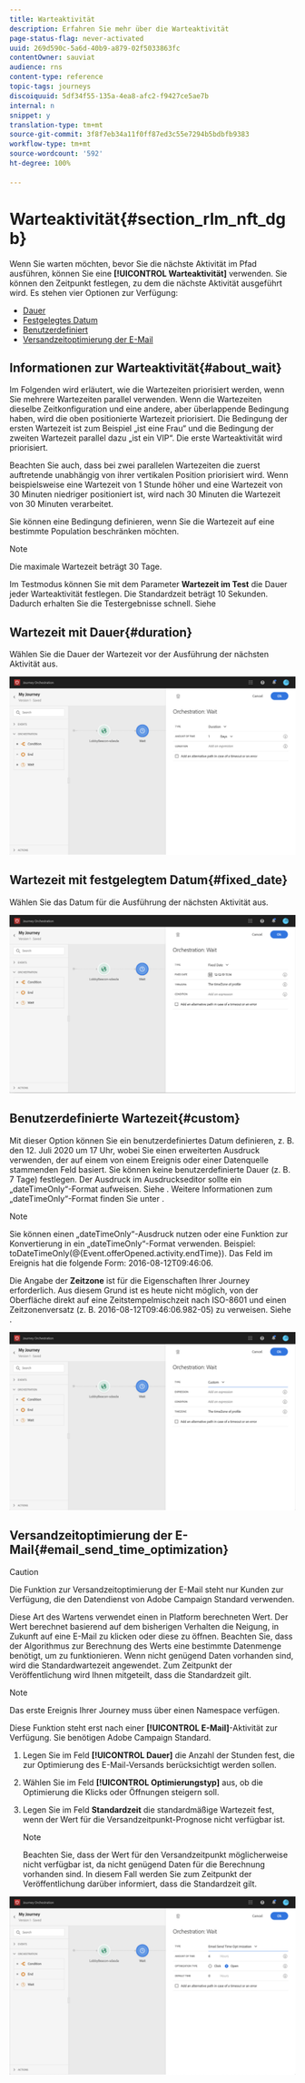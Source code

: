 ```yaml
---
title: Warteaktivität
description: Erfahren Sie mehr über die Warteaktivität
page-status-flag: never-activated
uuid: 269d590c-5a6d-40b9-a879-02f5033863fc
contentOwner: sauviat
audience: rns
content-type: reference
topic-tags: journeys
discoiquuid: 5df34f55-135a-4ea8-afc2-f9427ce5ae7b
internal: n
snippet: y
translation-type: tm+mt
source-git-commit: 3f8f7eb34a11f0ff87ed3c55e7294b5bdbfb9383
workflow-type: tm+mt
source-wordcount: '592'
ht-degree: 100%

---
```



# Warteaktivität{#section_rlm_nft_dgb}

Wenn Sie warten möchten, bevor Sie die nächste Aktivität im Pfad ausführen, können Sie eine **[!UICONTROL Warteaktivität]** verwenden. Sie können den Zeitpunkt festlegen, zu dem die nächste Aktivität ausgeführt wird. Es stehen vier Optionen zur Verfügung:

* [Dauer](#duration)
* [Festgelegtes Datum](#fixed_date)
* [Benutzerdefiniert](#custom)
* [Versandzeitoptimierung der E-Mail](#email_send_time_optimization)

## Informationen zur Warteaktivität{#about_wait}

Im Folgenden wird erläutert, wie die Wartezeiten priorisiert werden, wenn Sie mehrere Wartezeiten parallel verwenden. Wenn die Wartezeiten dieselbe Zeitkonfiguration und eine andere, aber überlappende Bedingung haben, wird die oben positionierte Wartezeit priorisiert. Die Bedingung der ersten Wartezeit ist zum Beispiel „ist eine Frau“ und die Bedingung der zweiten Wartezeit parallel dazu „ist ein VIP“. Die erste Warteaktivität wird priorisiert.

Beachten Sie auch, dass bei zwei parallelen Wartezeiten die zuerst auftretende unabhängig von ihrer vertikalen Position priorisiert wird. Wenn beispielsweise eine Wartezeit von 1 Stunde höher und eine Wartezeit von 30 Minuten niedriger positioniert ist, wird nach 30 Minuten die Wartezeit von 30 Minuten verarbeitet.

Sie können eine Bedingung definieren, wenn Sie die Wartezeit auf eine bestimmte Population beschränken möchten.

>[!NOTE]
>
>Die maximale Wartezeit beträgt 30 Tage.
>
>Im Testmodus können Sie mit dem Parameter **Wartezeit im Test** die Dauer jeder Warteaktivität festlegen. Die Standardzeit beträgt 10 Sekunden. Dadurch erhalten Sie die Testergebnisse schnell. Siehe [](../building-journeys/testing-the-journey.md)

## Wartezeit mit Dauer{#duration}

Wählen Sie die Dauer der Wartezeit vor der Ausführung der nächsten Aktivität aus.

![](../assets/journey55.png)

## Wartezeit mit festgelegtem Datum{#fixed_date}

Wählen Sie das Datum für die Ausführung der nächsten Aktivität aus.

![](../assets/journey56.png)

## Benutzerdefinierte Wartezeit{#custom}

Mit dieser Option können Sie ein benutzerdefiniertes Datum definieren, z. B. den 12. Juli 2020 um 17 Uhr, wobei Sie einen erweiterten Ausdruck verwenden, der auf einem von einem Ereignis oder einer Datenquelle stammenden Feld basiert. Sie können keine benutzerdefinierte Dauer (z. B. 7 Tage) festlegen. Der Ausdruck im Ausdruckseditor sollte ein „dateTimeOnly“-Format aufweisen. Siehe [](../expression/expressionadvanced.md). Weitere Informationen zum „dateTimeOnly“-Format finden Sie unter [](../expression/data-types.md).

>[!NOTE]
>
>Sie können einen „dateTimeOnly“-Ausdruck nutzen oder eine Funktion zur Konvertierung in ein „dateTimeOnly“-Format verwenden. Beispiel: toDateTimeOnly(@{Event.offerOpened.activity.endTime}). Das Feld im Ereignis hat die folgende Form: 2016-08-12T09:46:06.
>
>Die Angabe der **Zeitzone** ist für die Eigenschaften Ihrer Journey erforderlich. Aus diesem Grund ist es heute nicht möglich, von der Oberfläche direkt auf eine Zeitstempelmischzeit nach ISO-8601 und einen Zeitzonenversatz (z. B. 2016-08-12T09:46:06.982-05) zu verweisen. Siehe [](../building-journeys/timezone-management.md).

![](../assets/journey57.png)

## Versandzeitoptimierung der E-Mail{#email_send_time_optimization}

>[!CAUTION]
>
>Die Funktion zur Versandzeitoptimierung der E-Mail steht nur Kunden zur Verfügung, die den Datendienst von Adobe Campaign Standard verwenden.

Diese Art des Wartens verwendet einen in Platform berechneten Wert. Der Wert berechnet basierend auf dem bisherigen Verhalten die Neigung, in Zukunft auf eine E-Mail zu klicken oder diese zu öffnen. Beachten Sie, dass der Algorithmus zur Berechnung des Werts eine bestimmte Datenmenge benötigt, um zu funktionieren. Wenn nicht genügend Daten vorhanden sind, wird die Standardwartezeit angewendet. Zum Zeitpunkt der Veröffentlichung wird Ihnen mitgeteilt, dass die Standardzeit gilt.

>[!NOTE]
>
>Das erste Ereignis Ihrer Journey muss über einen Namespace verfügen.
>
>Diese Funktion steht erst nach einer **[!UICONTROL E-Mail]**-Aktivität zur Verfügung. Sie benötigen Adobe Campaign Standard.

1. Legen Sie im Feld **[!UICONTROL Dauer]** die Anzahl der Stunden fest, die zur Optimierung des E-Mail-Versands berücksichtigt werden sollen.
1. Wählen Sie im Feld **[!UICONTROL Optimierungstyp]** aus, ob die Optimierung die Klicks oder Öffnungen steigern soll.
1. Legen Sie im Feld **Standardzeit** die standardmäßige Wartezeit fest, wenn der Wert für die Versandzeitpunkt-Prognose nicht verfügbar ist.

   >[!NOTE]
   >
   >Beachten Sie, dass der Wert für den Versandzeitpunkt möglicherweise nicht verfügbar ist, da nicht genügend Daten für die Berechnung vorhanden sind. In diesem Fall werden Sie zum Zeitpunkt der Veröffentlichung darüber informiert, dass die Standardzeit gilt.

![](../assets/journey57bis.png)
